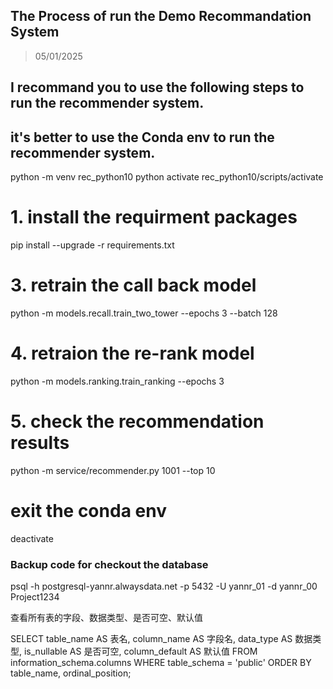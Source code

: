 ## The Process of run the Demo Recommandation System
> 05/01/2025

## I recommand you to use the following steps to run the recommender system.
## it's better to use the Conda env to run the recommender system.

python -m venv rec_python10
python activate rec_python10/scripts/activate

# 1. install the requirment packages
pip install --upgrade -r requirements.txt

# 3. retrain the call back model 
python -m models.recall.train_two_tower --epochs 3 --batch 128

# 4. retraion the re-rank model
python -m models.ranking.train_ranking --epochs 3

# 5. check the recommendation results
python -m service/recommender.py 1001 --top 10

# exit the conda env
deactivate

### Backup code for checkout the database
psql -h postgresql-yannr.alwaysdata.net -p 5432 -U yannr_01 -d yannr_00
Project1234



查看所有表的字段、数据类型、是否可空、默认值


SELECT
    table_name AS 表名,
    column_name AS 字段名,
    data_type AS 数据类型,
    is_nullable AS 是否可空,
    column_default AS 默认值
FROM
    information_schema.columns
WHERE
    table_schema = 'public'
ORDER BY
    table_name, ordinal_position;
